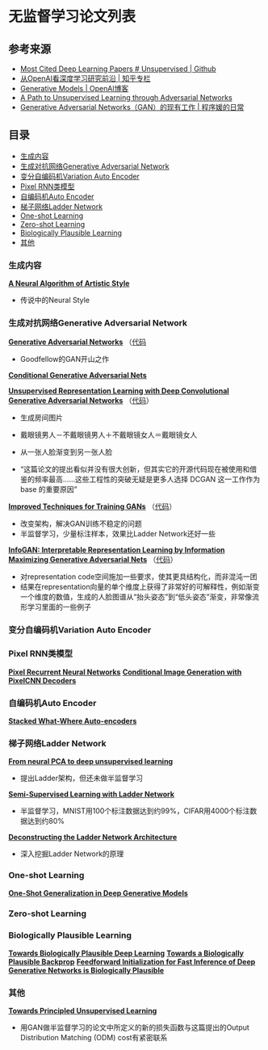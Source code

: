 # 无监督学习论文列表

## 参考来源
- [Most Cited Deep Learning Papers # Unsupervised | Github](https://github.com/terryum/awesome-deep-learning-papers#unsupervised)
- [从OpenAI看深度学习研究前沿 | 知乎专栏](https://zhuanlan.zhihu.com/p/20924929?f3fb8ead20=2fe7890562ecdbf5998ce5a6c0a1ba08)
- [Generative Models | OpenAI博客](https://openai.com/blog/generative-models/)
- [A Path to Unsupervised Learning through Adversarial Networks](https://code.facebook.com/posts/1587249151575490/a-path-to-unsupervised-learning-through-adversarial-networks/)
- [Generative Adversarial Networks（GAN）的现有工作 | 程序媛的日常](http://chuansong.me/n/317902651864)

## 目录
- [生成内容](生成内容)
- [生成对抗网络Generative Adversarial Network](#生成对抗网络generative-adversarial-network)
- [变分自编码机Variation Auto Encoder](#变分自编码机variation-auto-encoder)
- [Pixel RNN类模型](#pixel-rnn类模型)
- [自编码机Auto Encoder](#自编码机auto-encoder)
- [梯子网络Ladder Network](#梯子网络ladder-network)
- [One-shot Learning](#one-shot-learning)
- [Zero-shot Learning](#zero-shot-learning)
- [Biologically Plausible Learning](#biologically-plausible-learning)
- [其他](#其他)

### 生成内容
[**A Neural Algorithm of Artistic Style**](https://arxiv.org/abs/1508.06576)
- 传说中的Neural Style

### 生成对抗网络Generative Adversarial Network

[**Generative Adversarial Networks**](http://arxiv.org/abs/1406.2661)
（[代码](https://github.com/goodfeli/adversarial)
- Goodfellow的GAN开山之作

[**Conditional Generative Adversarial Nets**](https://arxiv.org/abs/1411.1784)

[**Unsupervised Representation Learning with Deep Convolutional Generative Adversarial Networks**](https://arxiv.org/abs/1511.06434)
（[代码](https://github.com/Newmu/dcgan_code)）
- 生成房间图片
- 戴眼镜男人－不戴眼镜男人＋不戴眼镜女人＝戴眼镜女人
- 从一张人脸渐变到另一张人脸

- “这篇论文的提出看似并没有很大创新，但其实它的开源代码现在被使用和借鉴的频率最高……这些工程性的突破无疑是更多人选择 DCGAN 这一工作作为 base 的重要原因”

[**Improved Techniques for Training GANs**](https://arxiv.org/abs/1606.03498)
（[代码](https://github.com/openai/improved-gan)）
- 改变架构，解决GAN训练不稳定的问题
- 半监督学习，少量标注样本，效果比Ladder Network还好一些

[**InfoGAN: Interpretable Representation Learning by Information Maximizing Generative Adversarial Nets**](https://arxiv.org/abs/1606.03657)
（[代码](https://github.com/openai/InfoGAN)）
- 对representation code空间施加一些要求，使其更具结构化，而非混沌一团
- 结果在representation向量的单个维度上获得了非常好的可解释性，例如渐变一个维度的数值，生成的人脸图谱从“抬头姿态”到“低头姿态”渐变，非常像流形学习里面的一些例子

### 变分自编码机Variation Auto Encoder

### Pixel RNN类模型
[**Pixel Recurrent Neural Networks**](http://arxiv.org/abs/1601.06759)
[**Conditional Image Generation with PixelCNN Decoders**](http://arxiv.org/abs/1606.05328)

### 自编码机Auto Encoder

[**Stacked What-Where Auto-encoders**](https://arxiv.org/abs/1506.02351)

### 梯子网络Ladder Network

[**From neural PCA to deep unsupervised learning**](https://arxiv.org/abs/1411.7783)
- 提出Ladder架构，但还未做半监督学习

[**Semi-Supervised Learning with Ladder Network**](https://arxiv.org/abs/1507.02672)
- 半监督学习，MNIST用100个标注数据达到约99%，CIFAR用4000个标注数据达到约80%

[**Deconstructing the Ladder Network Architecture**](http://arxiv.org/abs/1511.06430)
- 深入挖掘Ladder Network的原理

### One-shot Learning
[**One-Shot Generalization in Deep Generative Models**](http://arxiv.org/abs/1603.05106)

### Zero-shot Learning

### Biologically Plausible Learning
[**Towards Biologically Plausible Deep Learning**](http://arxiv.org/abs/1502.04156)
[**Towards a Biologically Plausible Backprop**](http://arxiv.org/abs/1602.05179)
[**Feedforward Initialization for Fast Inference of Deep Generative Networks is Biologically Plausible**](http://arxiv.org/abs/1606.01651)

### 其他

[**Towards Principled Unsupervised Learning**](http://arxiv.org/abs/1511.06440)
- 用GAN做半监督学习的论文中所定义的新的损失函数与这篇提出的Output Distribution Matching (ODM) cost有紧密联系
